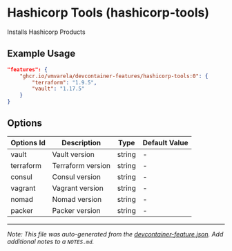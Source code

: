 
# Hashicorp Tools (hashicorp-tools)

Installs Hashicorp Products

## Example Usage

```json
"features": {
    "ghcr.io/vmvarela/devcontainer-features/hashicorp-tools:0": {
        "terraform": "1.9.5",
        "vault": "1.17.5"
    }
}
```

## Options

| Options Id | Description | Type | Default Value |
|-----|-----|-----|-----|
| vault | Vault version | string | - |
| terraform | Terraform version | string | - |
| consul | Consul version | string | - |
| vagrant | Vagrant version | string | - |
| nomad | Nomad version | string | - |
| packer | Packer version | string | - |



---

_Note: This file was auto-generated from the [devcontainer-feature.json](https://github.com/vmvarela/devcontainer-features/blob/main/src/hashicorp-tools/devcontainer-feature.json).  Add additional notes to a `NOTES.md`._

